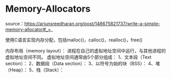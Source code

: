 # Memory-Allocators

source：https://arjunsreedharan.org/post/148675821737/write-a-simple-memory-allocator#_=_

使用C语言实现内存分配，包括malloc()，calloc()，realloc()，free()

内存布局（memory layout）：
    进程在自己的虚拟地址空间中运行，与其他进程的虚拟地址空间不同。 虚拟地址空间通常由5个部分组成：
    1、文本段（Text section）：
    2、数据段（Data section）：
    3、以符号为始的块（BSS）：
    4、堆（Heap）：
    5、栈（Stack）：
